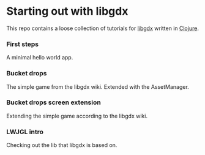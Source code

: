 # Starting out with libgdx

This repo contains a loose collection of tutorials for [libgdx](https://libgdx.com) written in [Clojure](https://clojure.org).

### First steps

A minimal hello world app.

### Bucket drops

The simple game from the libgdx wiki. Extended with the AssetManager.

### Bucket drops screen extension

Extending the simple game according to the libgdx wiki.

### LWJGL intro

Checking out the lib that libgdx is based on.
